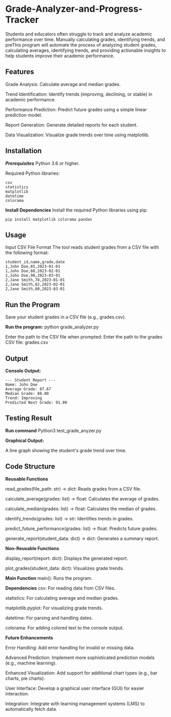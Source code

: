 # Grade-Analyzer-and-Progress-Tracker

Students and educators often struggle to track and analyze academic performance over time. Manually calculating grades, identifying trends, and preThis program will automate the process of analyzing student grades, calculating averages, identifying trends, and providing actionable insights to help students improve their academic performance.


## Features

Grade Analysis: Calculate average and median grades.

Trend Identification: Identify trends (improving, declining, or stable) in academic performance.

Performance Prediction: Predict future grades using a simple linear prediction model.

Report Generation: Generate detailed reports for each student.

Data Visualization: Visualize grade trends over time using matplotlib.


## Installation

***Prerequisites***
Python 3.6 or higher.

Required Python libraries:

    csv
    statistics
    matplotlib
    datetime
    colorama


**Install Dependencies**
Install the required Python libraries using pip:

    pip install matplotlib colorama pandas


## Usage

Input CSV File Format
The tool reads student grades from a CSV file with the following format:

    student_id,name,grade,date
    1,John Doe,85,2023-01-01
    1,John Doe,88,2023-02-01
    1,John Doe,90,2023-03-01
    2,Jane Smith,78,2023-01-01
    2,Jane Smith,82,2023-02-01
    2,Jane Smith,80,2023-03-01


## Run the Program

Save your student grades in a CSV file (e.g., grades.csv).

**Run the program:**
    python grade_analyzer.py

Enter the path to the CSV file when prompted:
    Enter the path to the grades CSV file: grades.csv


## Output

**Console Output:**

    --- Student Report ---
    Name: John Doe
    Average Grade: 87.67
    Median Grade: 88.00
    Trend: Improving
    Predicted Next Grade: 91.00

## Testing Result

**Run command**
    Python3 test_grade_anyzer.py


**Graphical Output:**

A line graph showing the student's grade trend over time.

## Code Structure

**Reusable Functions**

read_grades(file_path: str) -> dict: Reads grades from a CSV file.

calculate_average(grades: list) -> float: Calculates the average of grades.

calculate_median(grades: list) -> float: Calculates the median of grades.

identify_trends(grades: list) -> str: Identifies trends in grades.

predict_future_performance(grades: list) -> float: Predicts future grades.

generate_report(student_data: dict) -> dict: Generates a summary report.


**Non-Reusable Functions**

display_report(report: dict): Displays the generated report.

plot_grades(student_data: dict): Visualizes grade trends.


**Main Function**
main(): Runs the program.


**Dependencies**
csv: For reading data from CSV files.

statistics: For calculating average and median grades.

matplotlib.pyplot: For visualizing grade trends.

datetime: For parsing and handling dates.

colorama: For adding colored text to the console output.


**Future Enhancements**

Error Handling: Add error handling for invalid or missing data.

Advanced Prediction: Implement more sophisticated prediction models (e.g., machine learning).

Enhanced Visualization: Add support for additional chart types (e.g., bar charts, pie charts).

User Interface: Develop a graphical user interface (GUI) for easier interaction.

Integration: Integrate with learning management systems (LMS) to automatically fetch data.
